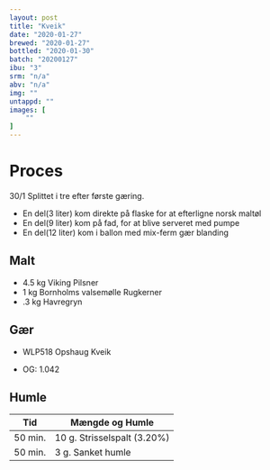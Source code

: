 ```yaml
---
layout: post
title: "Kveik"
date: "2020-01-27"
brewed: "2020-01-27"
bottled: "2020-01-30"
batch: "20200127"
ibu: "3"
srm: "n/a"
abv: "n/a"
img: ""
untappd: ""
images: [
    ""
]
---
```


# Proces

30/1 Splittet i tre efter første gæring.

* En del(3 liter) kom direkte på flaske for at efterligne norsk maltøl
* En del(9 liter) kom på fad, for at blive serveret med pumpe
* En del(12 liter) kom i ballon med mix-ferm gær blanding

## Malt

* 4.5 kg Viking Pilsner
* 1 kg Bornholms valsemølle Rugkerner
* .3 kg Havregryn

## Gær

* WLP518 Opshaug Kveik

* OG: 1.042

## Humle

| Tid     | Mængde og Humle             |
| ------- | --------------------------- |
| 50 min. | 10 g. Strisselspalt (3.20%) |
| 50 min. | 3 g. Sanket humle           |
